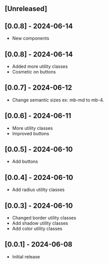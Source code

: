 ## [Unreleased]

## [0.0.8] - 2024-06-14
  - New components

## [0.0.8] - 2024-06-14

- Added more utility classes
- Cosmetic on buttons

## [0.0.7] - 2024-06-12

- Change semantic sizes ex: mb-md to mb-4.

## [0.0.6] - 2024-06-11

- More utility classes
- Improved buttons

## [0.0.5] - 2024-06-10

- Add buttons

## [0.0.4] - 2024-06-10

- Add radius utility classes

## [0.0.3] - 2024-06-10

- Changed border utility classes
- Add shadow utility classes
- Add color utility classes

## [0.0.1] - 2024-06-08

- Initial release
